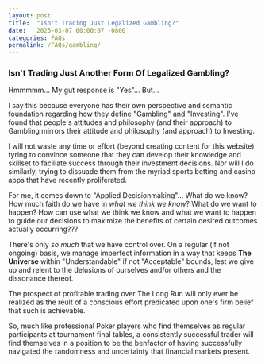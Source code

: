 ```yaml
---
layout: post
title:  "Isn't Trading Just Legalized Gambling?"
date:   2025-03-07 00:00:07 -0800
categories: FAQs
permalink: /FAQs/gambling/
---
```

### Isn't Trading Just Another Form Of Legalized Gambling?

Hmmmmm...  My gut response is "Yes"...  But...  

I say this because everyone has their own perspective and semantic foundation regarding how they define "Gambling" and "Investing".  I've found that people's attitudes and philosophy (and their approach) to Gambling mirrors their attitude and philosophy (and approach) to Investing.  

I will not waste any time or effort (beyond creating content for this website) tyring to convince someone that they can develop their knowledge and skillset to faciliate success through their investment decisions.  Nor will I do similarly, trying to dissuade them from the myriad sports betting and casino apps that have recently proliferated.  

For me, it comes down to "Applied Decisionmaking"...  What do we know?  How much faith do we have in *what we think we know*?  What do we want to happen?  How can use what we think we know and what we want to happen to guide our decisions to maximize the benefits of certain desired outcomes actually occurring???  

There's only *so much* that we have control over.  On a regular (if not ongoing) basis, we manage imperfect information in a way that keeps **The Universe** within "Understandable" if not "Acceptable" bounds, lest we give up and relent to the delusions of ourselves and/or others and the dissonance thereof.  

The prospect of profitable trading over The Long Run will only ever be realized as the reult of a conscious effort predicated upon one's firm belief that such is achievable.  

So, much like professional Poker players who find themselves as regular participants at tournament final tables, a consistently successful trader will find themselves in a position to be the benfactor of having successfully navigated the randomness and uncertainty that financial markets present.